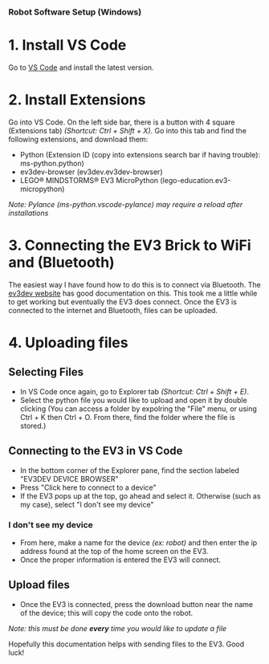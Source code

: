 ### Robot Software Setup (Windows)
# 1. Install VS Code
Go to [VS Code](https://code.visualstudio.com/Download) and install the latest version.

# 2. Install Extensions
Go into VS Code. On the left side bar, there is a button with 4 square (Extensions tab) *(Shortcut: Ctrl + Shift + X)*.
Go into this tab and find the following extensions, and download them:
- Python (Extension ID (copy into extensions search bar if having trouble): ms-python.python)
- ev3dev-browser (ev3dev.ev3dev-browser)
- LEGO® MINDSTORMS® EV3 MicroPython (lego-education.ev3-micropython)

*Note: Pylance (ms-python.vscode-pylance) may require a reload after installations*

# 3. Connecting the EV3 Brick to WiFi and (Bluetooth)
The easiest way I have found how to do this is to connect via Bluetooth. The [ev3dev website](https://www.ev3dev.org/docs/tutorials/connecting-to-the-internet-via-bluetooth/) has good documentation on this.
This took me a little while to get working but eventually the EV3 does connect. Once the EV3 is connected to the internet and Bluetooth, files can be uploaded.

# 4. Uploading files
## Selecting Files
- In VS Code once again, go to Explorer tab *(Shortcut: Ctrl + Shift + E)*. 
- Select the python file you would like to upload and open it by double clicking (You can access a folder by expolring the "File" menu, or using Ctrl + K then Ctrl + O. From there, find the folder where the file is stored.)
## Connecting to the EV3 in VS Code
- In the bottom corner of the Explorer pane, find the section labeled "EV3DEV DEVICE BROWSER"
- Press "Click here to connect to a device"
- If the EV3 pops up at the top, go ahead and select it. Otherwise (such as my case), select "I don't see my device"
### I don't see my device
- From here, make a name for the device *(ex: robot)* and then enter the ip address found at the top of the home screen on the EV3.
- Once the proper information is entered the EV3 will connect.
## Upload files
- Once the EV3 is connected, press the download button near the name of the device; this will copy the code onto the robot.

*Note: this must be done ***every*** time you would like to update a file*

Hopefully this documentation helps with sending files to the EV3. Good luck!
